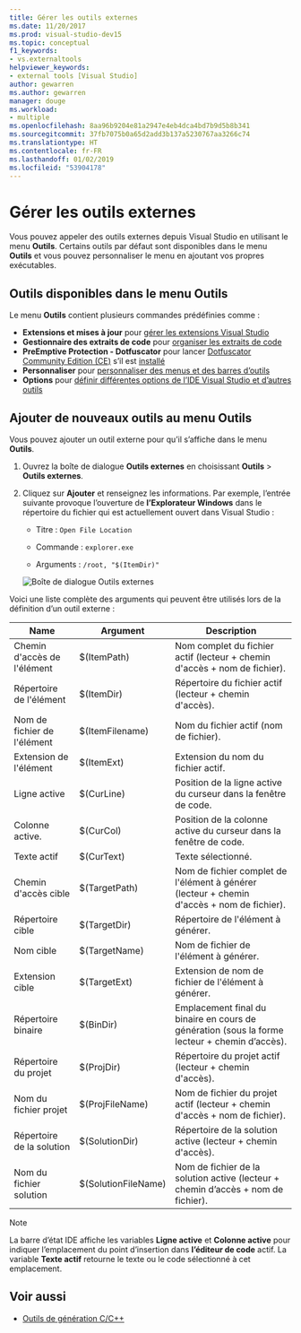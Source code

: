```yaml
---
title: Gérer les outils externes
ms.date: 11/20/2017
ms.prod: visual-studio-dev15
ms.topic: conceptual
f1_keywords:
- vs.externaltools
helpviewer_keywords:
- external tools [Visual Studio]
author: gewarren
ms.author: gewarren
manager: douge
ms.workload:
- multiple
ms.openlocfilehash: 8aa96b9204e81a2947e4eb4dca4bd7b9d5b8b341
ms.sourcegitcommit: 37fb7075b0a65d2add3b137a5230767aa3266c74
ms.translationtype: HT
ms.contentlocale: fr-FR
ms.lasthandoff: 01/02/2019
ms.locfileid: "53904178"
---
```

# <a name="manage-external-tools"></a>Gérer les outils externes

Vous pouvez appeler des outils externes depuis Visual Studio en utilisant le menu **Outils**. Certains outils par défaut sont disponibles dans le menu **Outils** et vous pouvez personnaliser le menu en ajoutant vos propres exécutables.

## <a name="tools-available-on-the-tools-menu"></a>Outils disponibles dans le menu Outils

Le menu **Outils** contient plusieurs commandes prédéfinies comme :

* **Extensions et mises à jour** pour [gérer les extensions Visual Studio](finding-and-using-visual-studio-extensions.md)
* **Gestionnaire des extraits de code** pour [organiser les extraits de code](code-snippets.md)
* **PreEmptive Protection - Dotfuscator** pour lancer [Dotfuscator Community Edition (CE)](dotfuscator/index.md) s’il est [installé](dotfuscator/install.md)
* **Personnaliser** pour [personnaliser des menus et des barres d’outils](how-to-customize-menus-and-toolbars-in-visual-studio.md)
* **Options** pour [définir différentes options de l’IDE Visual Studio et d’autres outils](reference/options-dialog-box-visual-studio.md)

## <a name="add-new-tools-to-the-tools-menu"></a>Ajouter de nouveaux outils au menu Outils

Vous pouvez ajouter un outil externe pour qu’il s’affiche dans le menu **Outils**.

1. Ouvrez la boîte de dialogue **Outils externes** en choisissant **Outils** > **Outils externes**.

1. Cliquez sur **Ajouter** et renseignez les informations. Par exemple, l’entrée suivante provoque l’ouverture de **l’Explorateur Windows** dans le répertoire du fichier qui est actuellement ouvert dans Visual Studio :

   * Titre : `Open File Location`

   * Commande : `explorer.exe`

   * Arguments : `/root, "$(ItemDir)"`

   ![Boîte de dialogue Outils externes](media/external-tools-dialog.png)

Voici une liste complète des arguments qui peuvent être utilisés lors de la définition d’un outil externe :

|Name|Argument|Description|
|----------|--------------|-----------------|
|Chemin d'accès de l'élément|$(ItemPath)|Nom complet du fichier actif (lecteur + chemin d'accès + nom de fichier).|
|Répertoire de l'élément|$(ItemDir)|Répertoire du fichier actif (lecteur + chemin d'accès).|
|Nom de fichier de l'élément|$(ItemFilename)|Nom du fichier actif (nom de fichier).|
|Extension de l'élément|$(ItemExt)|Extension du nom du fichier actif.|
|Ligne active|$(CurLine)|Position de la ligne active du curseur dans la fenêtre de code.|
|Colonne active.|$(CurCol)|Position de la colonne active du curseur dans la fenêtre de code.|
|Texte actif|$(CurText)|Texte sélectionné.|
|Chemin d'accès cible|$(TargetPath)|Nom de fichier complet de l'élément à générer (lecteur + chemin d'accès + nom de fichier).|
|Répertoire cible|$(TargetDir)|Répertoire de l'élément à générer.|
|Nom cible|$(TargetName)|Nom de fichier de l'élément à générer.|
|Extension cible|$(TargetExt)|Extension de nom de fichier de l'élément à générer.|
|Répertoire binaire|$(BinDir)|Emplacement final du binaire en cours de génération (sous la forme lecteur + chemin d’accès).|
|Répertoire du projet|$(ProjDir)|Répertoire du projet actif (lecteur + chemin d'accès).|
|Nom du fichier projet|$(ProjFileName)|Nom de fichier du projet actif (lecteur + chemin d'accès + nom de fichier).|
|Répertoire de la solution|$(SolutionDir)|Répertoire de la solution active (lecteur + chemin d'accès).|
|Nom du fichier solution|$(SolutionFileName)|Nom de fichier de la solution active (lecteur + chemin d’accès + nom de fichier).|

> [!NOTE]
> La barre d’état IDE affiche les variables **Ligne active** et **Colonne active** pour indiquer l’emplacement du point d’insertion dans **l’éditeur de code** actif. La variable **Texte actif** retourne le texte ou le code sélectionné à cet emplacement.

## <a name="see-also"></a>Voir aussi

- [Outils de génération C/C++](/cpp/build/reference/c-cpp-build-tools)
